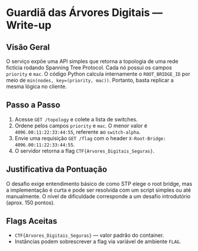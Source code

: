# Guardiã das Árvores Digitais — Write-up

## Visão Geral

O serviço expõe uma API simples que retorna a topologia de uma rede fictícia rodando Spanning Tree Protocol.
Cada nó possui os campos `priority` e `mac`. O código Python calcula internamente o `ROOT_BRIDGE_ID` por meio de
`min(nodes, key=(priority, mac))`. Portanto, basta replicar a mesma lógica no cliente.

## Passo a Passo

1. Acesse `GET /topology` e colete a lista de switches.
2. Ordene pelos campos `priority` e `mac`. O menor valor é `4096.00:11:22:33:44:55`, referente ao `switch-alpha`.
3. Envie uma requisição `GET /flag` com o header `X-Root-Bridge: 4096.00:11:22:33:44:55`.
4. O servidor retorna a flag `CTF{Arvores_Digitais_Seguras}`.

## Justificativa da Pontuação

O desafio exige entendimento básico de como STP elege o root bridge, mas a implementação é curta e pode ser
resolvida com um script simples ou até manualmente. O nível de dificuldade corresponde a um desafio introdutório
(aprox. 150 pontos).

## Flags Aceitas

- `CTF{Arvores_Digitais_Seguras}` — valor padrão do container.
- Instâncias podem sobrescrever a flag via variável de ambiente `FLAG`.
